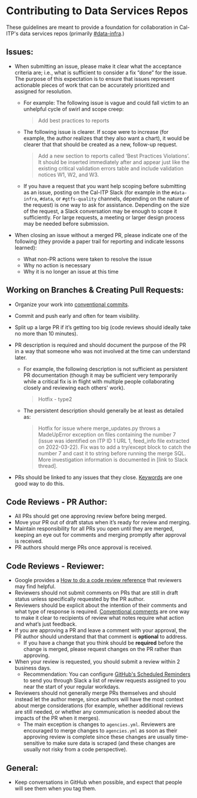 # Contributing to Data Services Repos

These guidelines are meant to provide a foundation for collaboration in Cal-ITP's data services repos (primarily [#data-infra](https://github.com/cal-itp/data-infra).)

## Issues:
* When submitting an issue, please make it clear what the acceptance criteria are; i.e., what is sufficient to consider a fix “done” for the issue. The purpose of this expectation is to ensure that issues represent actionable pieces of work that can be accurately prioritized and assigned for resolution.
    * For example: The following issue is vague and could fall victim to an unhelpful cycle of swirl and scope creep:
      > Add best practices to reports

    * The following issue is clearer. If scope were to increase (for example, the author realizes that they also want a chart), it would be clearer that that should be created as a new, follow-up request.
       > Add a new section to reports called ‘Best Practices Violations’. It should be inserted immediately after and appear just like the existing critical validation errors table and include validation notices W1, W2, and W3.

   * If you have a request that you want help scoping before submitting as an issue, posting on the Cal-ITP Slack (for example in the `#data-infra`, `#data`, or `#gtfs-quality` channels, depending on the nature of the request) is one way to ask for assistance. Depending on the size of the request, a Slack conversation may be enough to scope it sufficiently. For large requests, a meeting or larger design process may be needed before submission.

* When closing an issue without a merged PR, please indicate one of the following (they provide a paper trail for reporting and indicate lessons learned):
   * What non-PR actions were taken to resolve the issue
   * Why no action is necessary
   * Why it is no longer an issue at this time


## Working on Branches & Creating Pull Requests:


* Organize your work into [conventional commits](https://www.conventionalcommits.org/en/v1.0.0/).
* Commit and push early and often for team visibility.
* Split up a large PR if it’s getting too big (code reviews should ideally take no more than 10 minutes).
* PR description is required and should document the purpose of the PR in a way that someone who was not involved at the time can understand later.
   * For example, the following description is not sufficient as persistent PR documentation (though it may be sufficient very temporarily while a critical fix is in flight with multiple people collaborating closely and reviewing each others' work).
      > Hotfix - type2
   * The persistent description should generally be at least as detailed as:
      > Hotfix for issue where merge_updates.py throws a MadeUpError exception on files containing the number 7 (issue was identified on ITP ID 1 URL 1, feed_info file extracted on 2022-03-22).
      Fix was to add a try/except block to catch the number 7 and cast it to string before running the merge SQL. More investigation information is documented in [link to Slack thread].


* PRs should be linked to any issues that they close. [Keywords](https://docs.github.com/en/issues/tracking-your-work-with-issues/linking-a-pull-request-to-an-issue#linking-a-pull-request-to-an-issue-using-a-keyword) are one good way to do this.


## Code Reviews - PR Author:


* All PRs should get one approving review before being merged.
* Move your PR out of draft status when it’s ready for review and merging.
* Maintain responsibility for all PRs you open until they are merged, keeping an eye out for comments and merging promptly after approval is received.
* PR authors should merge PRs once approval is received.


## Code Reviews - Reviewer:
* Google provides a [How to do a code review reference](https://google.github.io/eng-practices/review/reviewer/) that reviewers may find helpful.
* Reviewers should not submit comments on PRs that are still in draft status unless specifically requested by the PR author.
* Reviewers should be explicit about the intention of their comments and what type of response is required. [Conventional comments](https://conventionalcomments.org/) are one way to make it clear to recipients of review what notes require what action and what’s just feedback.
* If you are approving a PR and leave a comment with your approval, the PR author should understand that that comment is **optional** to address.
   * If you have a change that you think should be **required** before the change is merged, please request changes on the PR rather than approving.
* When your review is requested, you should submit a review within 2 business days.
   * Recommendation: You can configure [GitHub's Scheduled Reminders](https://github.com/settings/reminders) to send you through Slack a list of review requests assigned to you near the start of your regular workdays.
* Reviewers should not generally merge PRs themselves and should instead let the author merge, since authors will have the most context about merge considerations (for example, whether additional reviews are still needed, or whether any communication is needed about the impacts of the PR when it merges).
   * The main exception is changes to `agencies.yml`. Reviewers are encouraged to merge changes to `agencies.yml` as soon as their approving review is complete since these changes are usually time-sensitive to make sure data is scraped (and these changes are usually not risky from a code perspective).


## General:
* Keep conversations in GitHub when possible, and expect that people will see them when you tag them.
